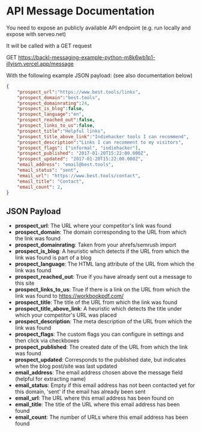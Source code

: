 # API Message Documentation

You need to expose an publicly available API endpoint (e.g. run locally and expose with serveo.net)

It will be called with a GET request

GET https://backl-messaging-example-python-m8k6wb1p1-illyism.vercel.app/message

With the following example JSON payload: (see also documentation below)

```json
{
    "prospect_url":"https://www.best.tools/links",
    "prospect_domain":"best.tools",
    "prospect_domainrating":24,
    "prospect_is_blog":false,
    "prospect_language":"en",
    "prospect_reached_out":false,
    "prospect_links_to_us":false,
    "prospect_title":"Helpful links",
    "prospect_title_above_link":"Indiehacker tools I can recommend",
    "prospect_description":"Links I can recomment to my visitors",
    "prospect_flags": ["informal", "indiehacker"],
    "prospect_published": "2017-01-20T15:22:00.000Z",
    "prospect_updated": "2017-01-20T15:22:00.000Z",
    "email_address": "email@best.tools",
    "email_status": "sent",
    "email_url": "https://www.best.tools/contact",
    "email_title": "Contact",
    "email_count": 2,
}
```

## JSON Payload

 - **prospect_url**: The URL where your competitor's link was found
 - **prospect_domain**: The domain corresponding to the URL from which the link was found
 - **prospect_domainrating**: Taken from your ahrefs/semrush import
 - **prospect_is_blog**: A heuristic which detects if the URL from which the link was found is part of a blog
 - **prospect_language**: The HTML lang attribute of the URL from which the link was found
 - **prospect_reached_out**: True if you have already sent out a message to this site
 - **prospect_links_to_us**: True if there is a link on the URL from which the link was found to https://workbookpdf.com/
 - **prospect_title**: The title of the URL from which the link was found
 - **prospect_title_above_link**: A heuristic which detects the title under which your competitor's URL was placed
 - **prospect_description**: The meta description of the URL from which the link was found
 - **prospect_flags**: The custom flags you can configure in settings and then click via checkboxes
 - **prospect_published**: The created date of the URL from which the link was found
 - **prospect_updated**: Corresponds to the published date, but indicates when the blog post/site was last updated
 - **email_address**: The email address chosen above the message field (helpful for extracting name)
 - **email_status**: Empty if this email address has not been contacted yet for this domain, 'sent' if the email has already been sent
 - **email_url**: The URL where this email address has been found on
 - **email_title**: The title of the URL where this email address has been found
 - **email_count**: The number of URLs where this email address has been found
